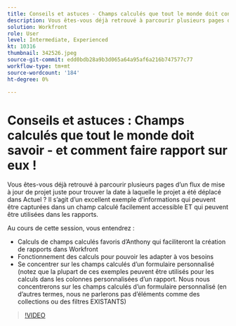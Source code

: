 ```yaml
---
title: Conseils et astuces - Champs calculés que tout le monde doit connaître
description: Vous êtes-vous déjà retrouvé à parcourir plusieurs pages d’un flux de mise à jour de projet juste pour trouver la date à laquelle le projet a été déplacé dans Actuel ? C’est une excellente ... (Les descriptions doivent être comprises entre 60 et 160 caractères)
solution: Workfront
role: User
level: Intermediate, Experienced
kt: 10316
thumbnail: 342526.jpeg
source-git-commit: edd0bdb28a9b3d065a64a95af6a216b747577c77
workflow-type: tm+mt
source-wordcount: '184'
ht-degree: 0%

---
```


# Conseils et astuces : Champs calculés que tout le monde doit savoir - et comment faire rapport sur eux !

Vous êtes-vous déjà retrouvé à parcourir plusieurs pages d’un flux de mise à jour de projet juste pour trouver la date à laquelle le projet a été déplacé dans Actuel ? Il s’agit d’un excellent exemple d’informations qui peuvent être capturées dans un champ calculé facilement accessible ET qui peuvent être utilisées dans les rapports.

Au cours de cette session, vous entendrez :

* Calculs de champs calculés favoris d’Anthony qui faciliteront la création de rapports dans Workfront
* Fonctionnement des calculs pour pouvoir les adapter à vos besoins
* Se concentrer sur les champs calculés d’un formulaire personnalisé (notez que la plupart de ces exemples peuvent être utilisés pour les calculs dans les colonnes personnalisées d’un rapport. Nous nous concentrerons sur les champs calculés d’un formulaire personnalisé (en d’autres termes, nous ne parlerons pas d’éléments comme des collections ou des filtres EXISTANTS)

>[!VIDEO](https://video.tv.adobe.com/v/342526/?quality=12&learn=on)
